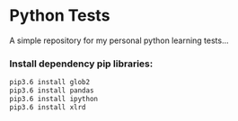 # Python Tests

A simple repository for my personal python learning tests...


### Install dependency pip libraries:

```bash
pip3.6 install glob2
pip3.6 install pandas
pip3.6 install ipython
pip3.6 install xlrd
```